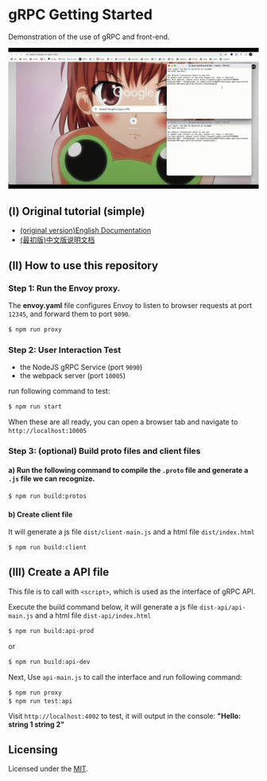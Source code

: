 # gRPC Getting Started

Demonstration of the use of gRPC and front-end.


![quick overview](preview.gif)


## (Ⅰ) Original tutorial (simple)

- [(original version)English Documentation](README_TUTORIAL.md)
- [(最初版)中文版说明文档](README_TUTORIAL_CN.md)


## (Ⅱ) How to use this repository


### Step 1: Run the Envoy proxy. 

The **envoy.yaml** file configures Envoy to listen to browser requests at port `12345`, and forward them to port `9090`.

```sh
$ npm run proxy
```

### Step 2: User Interaction Test


 - the NodeJS gRPC Service (port `9090`)
 - the webpack server (port `10005`)


run following command to test:

```sh
$ npm run start
```

When these are all ready, you can open a browser tab and navigate to `http://localhost:10005`


### Step 3: (optional) Build proto files and client files

#### a) Run the following command to compile the `.proto` file and generate a `.js` file we can recognize.

```sh
$ npm run build:protos
```

#### b) Create client file

It will generate a js file `dist/client-main.js` and a html file `dist/index.html`

```sh
$ npm run build:client
```


## (Ⅲ) Create a API file

This file is to call with `<script>`, which is used as the interface of gRPC API.


Execute the build command below, it will generate a js file `dist-api/api-main.js` and a html file `dist-api/index.html`

```sh
$ npm run build:api-prod
```
or

```sh
$ npm run build:api-dev
```

Next, Use `api-main.js` to call the interface and run following command:

```js
$ npm run proxy
$ npm run test:api
```

Visit `http://localhost:4002` to test, it will output in the console: **"Hello: string 1 string 2"**


## Licensing

Licensed under the [MIT](https://opensource.org/licenses/MIT).
